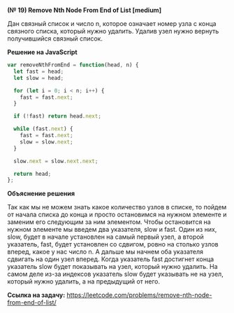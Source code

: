 **(№ 19) Remove Nth Node From End of List [medium]**

Дан связный список и число n, которое означает номер узла с конца связного списка, который нужно удалить. Удалив узел нужно вернуть получившийся связный список.

**Решение на JavaScript**

```javascript
var removeNthFromEnd = function(head, n) {
  let fast = head;
  let slow = head;

  for (let i = 0; i < n; i++) {
    fast = fast.next;
  }

  if (!fast) return head.next;

  while (fast.next) {
    fast = fast.next;
    slow = slow.next;
  }

  slow.next = slow.next.next;

  return head;
};
```

**Объяснение решения**

Так как мы не можем знать какое количество узлов в списке, то пойдем от начала списка до конца и просто остановимся на нужном элементе и заменим его следующим за ним элементом. Чтобы остановится на нужном элементе мы введем два указателя, slow и fast. Один из них, slow, будет в начале установлен на самый первый узел, а второй указатель, fast, будет установлен со сдвигом, ровно на столько узлов вперед, какое у нас число n. А дальше мы начнем оба указателя сдвигать на один узел вперед. Когда указатель fast достигнет конца указатель slow будет показывать на узел, который нужно удалить. На самом деле из-за индексов указатель slow будет указывать не на узел, который нужно удалить, а на предыдущий от него.

**Ссылка на задачу:** https://leetcode.com/problems/remove-nth-node-from-end-of-list/